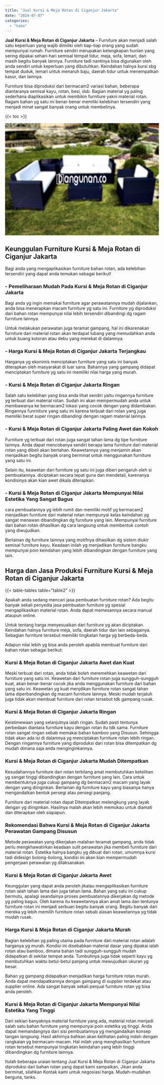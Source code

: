 ```yaml
---
title: "Jual Kursi & Meja Rotan di Ciganjur Jakarta"
date: "2024-07-07"
categories: 
  - "toko"
---
```


**Jual Kursi & Meja Rotan di Ciganjur Jakarta** – Furniture akan menjadi salah satu keperluan yang wajib dimiliki oleh tiap-tiap orang yang sudah mempunyai rumah. Furniture sendiri merupakan kelengkapan hunian yang sering dipakai sehari-hari semisal tempat tidur, meja, sofa, lemari, dan masih begitu banyak lainnya. Furniture tadi nantinya bisa digunakan oleh anda sendiri untuk keperluan yang dibutuhkan. Keindahan halnya kursi sbg tempat duduk, lemari untuk menaruh baju, daerah tidur untuk menempatkan kasur, dan lainnya.

Furniture bisa diproduksi dari bermacam2 variasi bahan, beberapa diantaranya semisal kayu, rotan, besi, dsb. Bagian material yg paling sederhana diaplikasikan untuk membikin furniture yakni material rotan. Ragam bahan yg satu ini benar-benar memiliki kelebihan tersendiri yang menjadi minat sangat banyak orang untuk membelinya.

{{< toc >}}

![Jual Kursi & Meja Rotan di Ciganjur Jakarta](/images/kursi-meja-rotan-murah47.png)

## Keunggulan Furniture Kursi & Meja Rotan di Ciganjur Jakarta

Bagi anda yang mengaplikasikan furniture bahan rotan, ada kelebihan tersendiri yang dapat anda temukan sebagai berikut!

### \- Pemeliharaan Mudah Pada Kursi & Meja Rotan di Ciganjur Jakarta

Bagi anda yg ingin memakai furniture agar perawatannya mudah dijalankan, anda bisa menerapkan macam furniture yg satu ini. Furniture yg diproduksi dari bahan rotan mempunyai nilai lebih tersendiri dibandingi dg ragam furniture lainnya.

Untuk melakukan perawatan juga teramat gampang, hal ini dikarenakan furniture dari material rotan akan terdapat lubang yang memudahkan anda untuk buang kotoran atau debu yang merekat di dalamnya.

### \- Harga Kursi & Meja Rotan di Ciganjur Jakarta Terjangkau

Harganya yg ekonimis menciptakan furniture yang satu ini banyak diterapkan oleh masyarakat di luar sana. Bahannya yang gampang didapat menciptakan furniture yg satu ini memiliki nilai harga yang murah.

### \- Kursi & Meja Rotan di Ciganjur Jakarta Ringan

Salah satu kelebihan yang bisa anda lihat sendiri yaitu ringannya furniture yg terbuat dari material rotan. Sudah ini akan mempermudah anda untuk membawanya ke bermacam2 lokasi yang cocok dengan yang didambakan. Ringannya funrniture yang satu ini karena terbuat dari rotan yang juga memiliki berat super ringan dibandingi dengan ragam material lainnya.

### \- Kursi & Meja Rotan di Ciganjur Jakarta Paling Awet dan Kokoh

Furniture yg terbuat dari rotan juga sangat tahan lama dg tipe furniture lainnya. Anda dapat mencobanya sendiri berapa lama furniture dari material rotan yang dibeli akan bertahan. Keawetannya yang menjamin akan menjadikan begitu banyak orang berminat untuk menggunakan furniture yang satu ini.

Selain itu, keawetan dari furniture yg satu ini juga diberi pengaruh oleh si pembuatannya. diciptakan secara tepat guna dan mendetail, karenanya kondisinya akan kian awet dikala diterapkan.

### \- Kursi & Meja Rotan di Ciganjur Jakarta Mempunyai Nilai Estetika Yang Sangat Bagus

cara pembuatannya yg lebih rumit dan memiliki motif yg bermacam2 menjadikan furniture dari material rotan mempunyai kelas keindahan yg sangat menawan dibandingkan dg furniture yang lain. Mempunyai furniture dari bahan rotan dihasilkan dg cara langsung untuk membentuk contoh yang diwujudkan.

Berlainan dg furniture lainnya yang motifnya dihasilkan dg sistem diukir semisal furniture kayu. Keadaan inilah yg menjadikan furniture bangku mempunyai poin keindahan yang lebih dibandingkan dengan furniture yang lain.

## Harga dan Jasa Produksi Furniture Kursi & Meja Rotan di Ciganjur Jakarta

{{< table-tables table="table2" >}}

Apakah anda sedang mencari jasa pembuatan furniture rotan? Ada begitu banyak sekali penyedia jasa pembuatan furniture yg spesial mengaplikasikan material rotan. Anda dapat memesannya secara manual ataupun online.

Untuk tentang harga menyesuaikan dari furniture yg akan diciptakan. Keindahan halnya furniture meja, sofa, daerah tidur dan lain sebagainya. Sebagian furniture tersebut memiliki tingkatan harga yg berbeda-beda.

Adapun nilai lebih yg bisa anda peroleh apabila membuat furniture dari bahan rotan sebagai berikut:

### Kursi & Meja Rotan di Ciganjur Jakarta Awet dan Kuat

Meski terbuat dari rotan, anda tidak boleh meremehkan keawetan dari furniture yang satu ini. Keawetan dari furniture rotan juga sungguh-sungguh kuat, akan benar-benar cocok jika anda menggunakan furniture dari bahan yang satu ini. Keawetan yg kuat menjdikan furniture rotan sangat tahan lama diperbandingkan dg macam furniture lainnya. Meski mudah terjatuh juga tidak akan membuat furniture dari rotan tersebut tdk gampang rusak.

### Kursi & Meja Rotan di Ciganjur Jakarta Ringan

Keistimewaan yang selanjutnya ialah ringan. Sudah pasti tentunya perbedaan diantara furniture kayu dengan rotan itu tdk sama. Furniture rotan sangat ringan sebab memakai bahan bamboo yang Disusun. Sehingga tidak akan ada isi di dalamnya yg menciptakan furniture rotan lebih ringan. Dengan ringannya furniture yang diproduksi dari rotan bisa ditempatkan dg mudah dimana saja anda menginginkannya.

### Kursi & Meja Rotan di Ciganjur Jakarta Mudah Ditempatkan

Kesudahannya furniture dari rotan terbilang amat membutuhkan ketelitian yg sangat tinggi dibandingkan dengan furniture yang lain. Cara untuk membentuknya juga cukup gampang dg bermacam2 macam yang layak dengan yang diinginkan. Berlainan dg furniture kayu yang biasanya hanya mengandalkan bentuk persegi atau persegi panjang.

Furniture dari material rotan dapat Ditempatkan melengkung yang layak dengan yg diinginkan. Hasilnya malah akan lebih memukau untuk diamati dan diterapkan oleh siapapun.

### Rekomendasi Bahwa Kursi & Meja Rotan di Ciganjur Jakarta Perawatan Gampang Disusun

Metode perawatan yang dikerjakan malahan teramat gampang, anda tidak perlu mengkhawatirkan keadaan sulit perawatan jika membeli furniture dari material rotan. Estetika halnya bangku yg dibuat dari rotan, umumnya kursi tadi didesign bolong-bolong, kondisi ini akan kian mempermudah pengerjaan perawatan yg dilaksanakan.

### Kursi & Meja Rotan di Ciganjur Jakarta Awet

Keunggulan yang dapat anda peroleh jikalau mengaplikasikan furniture rotan ialah tahan lama dan juga tahan lama. Bahan yang satu ini cukup bermutu, apalagi seandainya proses pembuatannya dikerjakan dg metode yg paling bagus. Oleh karena itu keawetannya akan amat lama dan tentunya furniture rotan ini menjadi serbuan begitu banyak orang. Begitu banyak dari mereka yg lebih memilih furniture rotan sebab alasan keawetannya yg tidak mudah rusak.

### Harga Kursi & Meja Rotan di Ciganjur Jakarta Murah

Bagian kelebihan yg paling utama pada furniture dari material rotan adalah harganya yg murah. Kondisi ini disebabkan material dasar yang dipakai ialah rotan atau bamboo, dimana bahan tadi sungguh-sungguh mudah didapatkan di sekitar tempat anda. Tumbuhnya juga tidak seperti kayu yg membutuhkan waktu betul-betul panjang untuk mewujudkan ukuran yg besar.

Bahan yg gampang didapatkan menjadikan harga furniture rotan murah. Anda dapat mendapatkannya dengan gampang di supplier terdekat atau supplier online. Ada sangat banyak sekali penjual furniture rotan yg bisa anda peroleh.

### Kursi & Meja Rotan di Ciganjur Jakarta Mempunyai Nilai Estetika Yang Tinggi

Dari sekian banyaknya material furniture yang ada, material rotan menjadi salah satu bahan furniture yang mempunyai poin estetika yg tinggi. Anda dapat memandangnya dari sisi pembuatannya yg mengandalkan konsep tangan langsung. Hasil akhirnya bahkan akan kelihatan paling indah dengan rangkaian yg bermacam-macam. Hal inilah yang menghasilkan furniture rotan tersebut mempunyai tingkatan keindahan yang lebih tinggi dibandingkan dg furniture lainnya.

Itulah beberapa uraian tentang Jual Kursi & Meja Rotan di Ciganjur Jakarta diproduksi dari bahan rotan yang dapat kami sampaikan, Jikan anda berminat, silahkan Kontak kami untuk negosiasi harga. Mudah-mudahan berguna, tanks.

